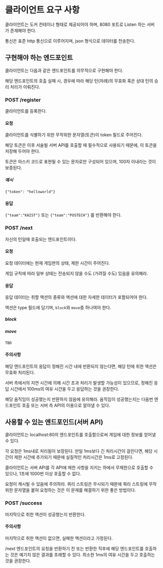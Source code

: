 # 클라이언트 요구 사항

클라이언트는 도커 컨테이너 형태로 제공되어야 하며, 8080 포트로 Listen 하는 서버가 존재해야 한다.

통신은 표준 http 통신으로 이루어지며, json 형식으로 데이터를 전송한다.

## 구현해야 하는 엔드포인트

클라이언트는 다음과 같은 엔드포인트를 의무적으로 구현해야 한다.

해당 엔드포인트의 호출 실패 시, 경우에 따라 해당 턴(차례)의 무효화 혹은 상대 턴의 승리 처리가 이뤄진다.

### POST /register

클라이언트를 등록한다.

#### 요청

클라이언트를 식별하기 위한 무작위한 문자열(토큰)이 token 필드로 주어진다.

해당 토큰은 이후 서술될 서버 API를 호출할 때 필수적으로 사용되기 때문에, 이 토큰을 저장해 두어야 한다.

토큰은 아스키 코드로 표현될 수 있는 문자로만 구성되어 있으며, 100자 이내라는 것이 보증된다.

##### 예시

```{"token": "helloworld"}```

#### 응답

```{"team":"KAIST"}``` 또는 ```{"team":"POSTECH"}``` 를 반환해야 한다.

### POST /next

자신의 턴일때 호출되는 엔드포인트이다.

#### 요청

요청 데이터에는 현재 게임판의 상태, 제한 시간이 주어진다.

게임 규칙에 따라 일부 상태는 전송되지 않을 수도 (가려질 수도) 있음을 유의해라.

#### 응답

응답 데이터는 취할 액션의 종류와 액션에 대한 자세한 데이터가 포함되어야 한다.

액션은 type 필드에 담기며, ```block```와 ```move```중 하나여야 한다.

##### block

##### move

```TBD```

#### 주의사항

해당 엔드포인트의 응답이 정해진 시간 내에 반환되지 않는다면, 해당 턴에 취한 액션은 무효화 처리된다.

서버 측에서의 지연 시간에 의해 시간 초과 처리가 발생할 가능성이 있으므로, 정해진 응답 시간에서 100ms의 여유 시간을 두고 응답하는 것을 권장한다.

해당 움직임이 성공했는지 반환하지 않음에 유의해라. 움직임이 성공했는지는 다음번 엔드포인트 호출 또는 서버 측 API의 이용으로 알아낼 수 있다.

## 사용할 수 있는 엔드포인드(서버 API)

클라이언트는 localhost:80의 엔드포인트를 호출함으로써 게임에 대한 정보를 얻어낼 수 있다.

각 요청은 1ms내로 처리됨이 보장된다. 만일 1ms보다 긴 처리시간이 걸린다면, 해당 시간이 제한 시간에 추가되기 때문에 실질적인 처리시간은 1ms로 고정된다.

클라이언트는 서버 API를 각 API에 제한 사항을 지키는 하에서 무제한으로 호출할 수 있으나, 1초에 1000번 이상 호출할 수 없다.

요청이 캐시될 수 있음에 주의하라. 쿼리 스트링은 무시되기 때문에 쿼리 스트링에 무작위한 문자열을 붙혀 요청하는 것은 이 문제를 해결하기 위한 좋은 방법이다.

### POST /success

마지막으로 취한 액션이 성공했는지 반환한다.

#### 주의사항

마지막으로 취한 액션이 없으면, 실패한 액션이라고 가정된다.

/next 엔드포인트의 요청을 반환하기 전 또는 반환한 직후에 해당 엔드포인트를 호출하는 것은 예기치 않은 결과를 초래할 수 있다. 최소한 1ms의 여유 시간을 두고 호출하는 것을 권장한다.

